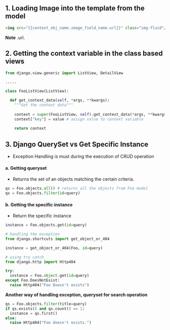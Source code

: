 ## 1. Loading Image into the template from the model

```html
<img src="{{context_obj_name.image_field_name.url}}" class="img-fluid"/>
```
**Note** .url.

## 2. Getting the context variable in the class based views

```python
from django.view.generic import ListView, DetailView

.....

class FooListView(ListView):

  def get_context_data(self, *args, **kwargs):
    """Get the context data"""
    
    context = super(FooListView, self).get_context_data(*args, **kwargs)
    context["key"] = value # assign value to context variable
    
    return context
```

## 3. Django QuerySet vs Get Specific Instance
- Exception Handling is must during the execution of CRUD operation
#### a. Getting queryset
- Returns the set of an objects matching the certain criteria.

```python
qs = Foo.objects.all() # returns all the objects from Foo model
qs = Foo.objects.filter(id=query)
```

#### b. Getting the specific instance
- Return the specific instance 

```python
instance = Foo.objects.get(id=query)

# handling the exception
from django.shortcuts import get_object_or_404

instance = get_object_or_404(Foo, id=query)

# using try catch
from django.http import Http404

try:
  instance = Foo.object.get(id=query)
except Foo.DoesNotExist:
  raise Http404("Foo Doesn't exists")
```
**Another way of handling exception, queryset for search operation**
```python
qs = Foo.objects.filter(title=query)
if qs.exists() and qs.count() == 1:
  instance = qs.first()
else:
  raise Http404("Foo doesn't exists.")
```
